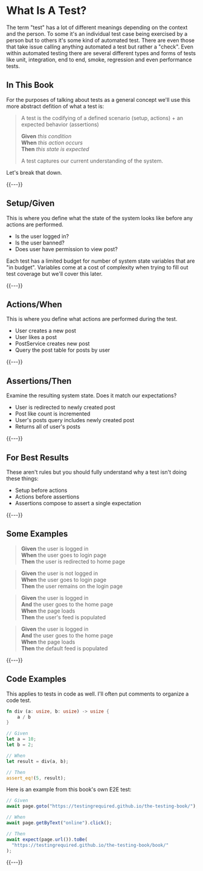 # What Is A Test?

The term "test" has a lot of different meanings depending on the context and the person. To some it's an individual test case being exercised by a person but to others it's some kind of automated test. There are even those that take issue calling anything automated a test but rather a "check". Even within automated testing there are several different types and forms of tests like unit, integration, end to end, smoke, regression and even performance tests.

## In This Book

For the purposes of talking about tests as a general concept we'll use this more abstract defition of what a test is:

> A test is the codifying of a defined scenario (setup, actions) + an expected behavior (assertions)
>
> **Given** _this condition_  
> **When** _this action occurs_  
> **Then** _this state is expected_
>
> A test captures our current understanding of the system.

Let's break that down.

{{---}}

## Setup/Given

This is where you define what the state of the system looks like before any actions are performed.

- Is the user logged in?
- Is the user banned?
- Does user have permission to view post?

Each test has a limited budget for number of system state variables that are "in budget". Variables come at a cost of complexity when trying to fill out test coverage but we'll cover this later.

{{---}}

## Actions/When

This is where you define what actions are performed during the test.

- User creates a new post
- User likes a post
- PostService creates new post
- Query the post table for posts by user

{{---}}

## Assertions/Then

Examine the resulting system state. Does it match our expectations?

- User is redirected to newly created post
- Post like count is incremented
- User's posts query includes newly created post
- Returns all of user's posts

{{---}}

## For Best Results

These aren't rules but you should fully understand why a test isn't doing these things:

- Setup before actions
- Actions before assertions
- Assertions compose to assert a single expectation

{{---}}

## Some Examples

> **Given** the user is logged in  
> **When** the user goes to login page  
> **Then** the user is redirected to home page

> **Given** the user is not logged in  
> **When** the user goes to login page  
> **Then** the user remains on the login page

> **Given** the user is logged in  
> **And** the user goes to the home page  
> **When** the page loads  
> **Then** the user's feed is populated

> **Given** the user is logged in  
> **And** the user goes to the home page  
> **When** the page loads  
> **Then** the default feed is populated

{{---}}

## Code Examples

This applies to tests in code as well. I'll often put comments to organize a code test.

```rust
fn div (a: usize, b: usize) -> usize {
    a / b
}

// Given
let a = 10;
let b = 2;

// When
let result = div(a, b);

// Then
assert_eq!(5, result);
```

Here is an example from this book's own E2E test:

```typescript
// Given
await page.goto("https://testingrequired.github.io/the-testing-book/");

// When
await page.getByText("online").click();

// Then
await expect(page.url()).toBe(
  "https://testingrequired.github.io/the-testing-book/book/"
);
```

{{---}}
